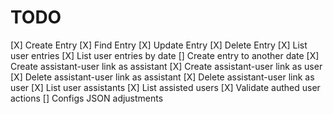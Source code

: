 # TODO

[X] Create Entry
[X] Find Entry
[X] Update Entry
[X] Delete Entry
[X] List user entries
[X] List user entries by date
[] Create entry to another date
[X] Create assistant-user link as assistant
[X] Create assistant-user link as user
[X] Delete assistant-user link as assistant
[X] Delete assistant-user link as user
[X] List user assistants
[X] List assisted users
[X] Validate authed user actions
[] Configs JSON adjustments
